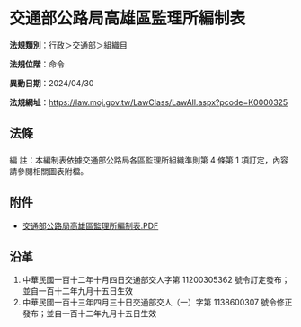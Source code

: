 # 交通部公路局高雄區監理所編制表




**法規類別**：行政＞交通部＞組織目

**法規位階**：命令

**異動日期**：2024/04/30  

**法規網址**：https://law.moj.gov.tw/LawClass/LawAll.aspx?pcode=K0000325



## 法條
##### 
編      註：本編制表依據交通部公路局各區監理所組織準則第 4  條第 1  項訂定，內容請參閱相關圖表附檔。
## 附件
* [交通部公路局高雄區監理所編制表.PDF](https://law.moj.gov.tw/LawClass/LawGetFile.ashx?FileId=0000367502)
## 沿革
1. 中華民國一百十二年十月四日交通部交人字第 11200305362  號令訂定發布；並自一百十二年九月十五日生效
1. 中華民國一百十三年四月三十日交通部交人（一）字第 1138600307 號令修正發布；並自一百十二年九月十五日生效

